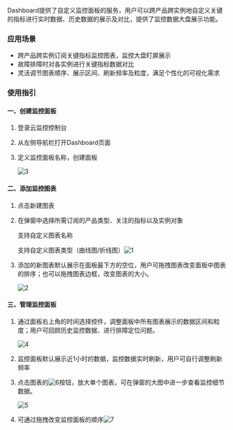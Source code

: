 Dashboard提供了自定义监控面板的服务，用户可以跨产品跨实例地自定义关键的指标进行实时数据、历史数据的展示及对比，提供了监控数据大盘展示功能。

### 应用场景

* 跨产品跨实例订阅关键指标监控图表，监控大盘盯屏展示
* 故障排障时对各实例进行关键指标数据对比
* 灵活调节图表顺序、展示区间、刷新频率及粒度，满足个性化的可视化需求

### 使用指引

#### 一、创建监控面板

1. 登录云监控控制台

2. 从左侧导航栏打开Dashboard页面

3. 定义监控面板名称，创建面板

   ![3](http://imgcache.tcecqpoc.fsphere.cn/image/mc.qcloudimg.com/static/img/0acef43e1e553ef78632411dd41601f5/image.png)

#### 二、添加监控图表

1. 点击新建图表

2. 在弹窗中选择所需订阅的产品类型、关注的指标以及实例对象

   支持自定义图表名称

   支持自定义图表类型（曲线图/折线图）![1](http://imgcache.tcecqpoc.fsphere.cn/image/mc.qcloudimg.com/static/img/8a707f720633464440b72a77b84a4268/image.png)

3. 添加的新图表默认展示在面板最下方的空位，用户可拖拽图表改变面板中图表的排序；也可以拖拽图表边框，改变图表的大小。

   ![2](http://imgcache.tcecqpoc.fsphere.cn/image/mc.qcloudimg.com/static/img/c7b133dc81f171ae5bb7dedb6af6d65d/image.png)

#### 三、管理监控面板

1. 通过面板右上角的时间选择控件，调整面板中所有图表展示的数据区间和粒度；用户可回顾历史监控数据、进行排障定位问题。

   ![4](http://imgcache.tcecqpoc.fsphere.cn/image/mc.qcloudimg.com/static/img/66e2cb98a8916f48468a79673179e822/image.png)

2. 监控面板默认展示近1小时的数据，监控数据实时刷新，用户可自行调整刷新频率

3. 点击图表的![6](http://imgcache.tcecqpoc.fsphere.cn/image/mc.qcloudimg.com/static/img/68e7b4bfa5775b1b4c53157f0a85eb79/image.png)按钮，放大单个图表，可在弹窗的大图中进一步查看监控细节数据。

   ![5](http://imgcache.tcecqpoc.fsphere.cn/image/mc.qcloudimg.com/static/img/2b47c7488f0cb61d2f4c424a2f798323/image.png)

4. 可通过拖拽改变监控面板的顺序![7](http://imgcache.tcecqpoc.fsphere.cn/image/mc.qcloudimg.com/static/img/8a5d8e65e9c0674ca3e3d1f870868d6e/image.png)

